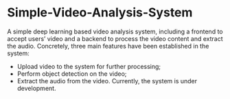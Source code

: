 # Simple-Video-Analysis-System
A simple deep learning based video analysis system, including a frontend to accept users’ video and a backend to process the video content and extract the audio. Concretely, three main features have been established in the system:
- Upload video to the system for further processing;
- Perform object detection on the video;
- Extract the audio from the video.
Currently, the system is under development.
